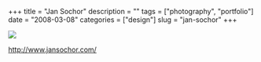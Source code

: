 +++
title = "Jan Sochor"
description = ""
tags = ["photography", "portfolio"]
date = "2008-03-08"
categories = ["design"]
slug = "jan-sochor"
+++


 

  <div id="screens-thumbs" class="clearfix">
    <div class="txt-center" id="design-submission"><a href="http://www.jansochor.com/"><img id='bluga-thumbnail-848' class='bluga-thumbnail large' src='http://media.konigi.com/bluga/
wt47f2790d5bba5_0.jpg'/></a></div>  
  </div>   
<p><a href="http://www.jansochor.com/">http://www.jansochor.com/</a></p>




